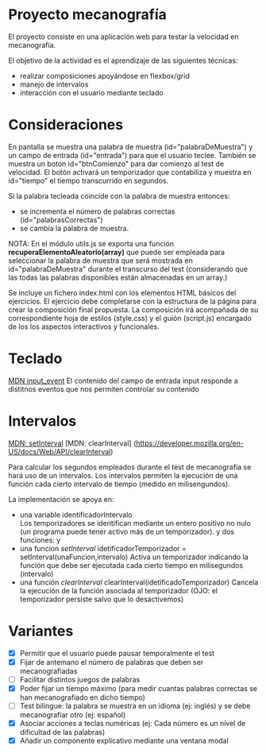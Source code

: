 # Proyecto mecanografía

El proyecto consiste en una aplicación web para testar la velocidad en mecanografía.

El objetivo de la actividad es el aprendizaje de las siguientes técnicas:

- realizar composiciones apoyándose en flexbox/grid
- manejo de intervalos
- interacción con el usuario mediante teclado

# Consideraciones

En pantalla se muestra una palabra de muestra (id="palabraDeMuestra") y un campo de entrada (id="entrada") para que el usuario teclee. También se muestra un boton id="btnComienzo" para dar comienzo al test de velocidad. El botón activará un temporizador
que contabiliza y muestra en id="tiempo" el tiempo transcurrido en segundos.

Si la palabra tecleada coincide con la palabra de muestra entonces:

- se incrementa el número de palabras correctas (id="palabrasCorrectas")
- se cambia la palabra de muestra.

NOTA: En el módulo utils.js se exporta una función **recuperaElementoAleatorio(array)** que puede ser empleada para seleccionar la palabra de muestra que será mostrada en id="palabraDeMuestra" durante el transcurso del test (considerando que las todas las palabras disponibles están almacenadas en un array.)

Se incluye un fichero index.html con los elementos HTML básicos del ejercicios. El ejercicio debe completarse con la estructura de la página para crear la composición final propuesta.
La composición irá acompañada de su correspondiente hoja de estilos (style.css) y el guión (script.js) encargado de los los aspectos interactivos y funcionales.

# Teclado

[MDN input_event](https://developer.mozilla.org/en-US/docs/Web/API/HTMLElement/input_event)
El contenido del campo de entrada input responde a distitnos eventos que nos permiten controlar su contenido

# Intervalos

[MDN: setInterval](https://developer.mozilla.org/en-US/docs/Web/API/setInterval)
[MDN: clearInterval] (https://developer.mozilla.org/en-US/docs/Web/API/clearInterval)

Para calcular los segundos empleados durante el test de mecanografia se hará uso de un intervalos.
Los intervalos permiten la ejecución de una función cada cierto intervalo de tiempo (medido en milisengundos).

La implementación se apoya en:

- una variable identificadorIntervalo  
   Los temporizadores se identifican mediante un entero positivo no nulo
  (un programa puede tener activo más de un temporizador). y dos funciones: y
- una funcion _setInterval_ idetificadorTemporizador = setInterval(unaFuncion,intervalo)
  Activa un temporizador indicando la función que debe ser ejecutada cada cierto tiempo en milisegundos (intervalo)
- una función _clearInterval_ clearInterval(idetificadoTemporizador)
  Cancela la ejecución de la función asociada al temporizador (OJO: el temporizador persiste salvo que lo desactivemos)

# Variantes

- [x] Permitir que el usuario puede pausar temporalmente el test
- [x] Fijar de antemano el número de palabras que deben ser mecanografiadas
- [ ] Facilitar distintos juegos de palabras
- [x] Poder fijar un tiempo máximo (para medir cuantas palabras correctas se han mecanografiado en dicho tiempo)
- [ ] Test bilingue: la palabra se muestra en un idioma (ej: inglés) y se debe mecanografiar otro (ej: español)
- [x] Asociar acciones a teclas numéricas (ej: Cada número es un nivel de dificultad de las palabras)
- [x] Añadir un componente explicativo mediante una ventana modal
